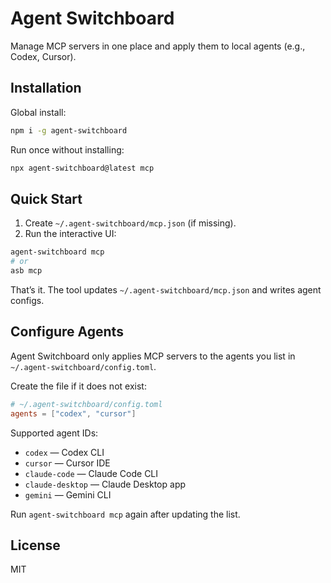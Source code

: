 # Agent Switchboard

Manage MCP servers in one place and apply them to local agents (e.g., Codex, Cursor).

## Installation

Global install:

```bash
npm i -g agent-switchboard
```

Run once without installing:

```bash
npx agent-switchboard@latest mcp
```

## Quick Start

1) Create `~/.agent-switchboard/mcp.json` (if missing).
2) Run the interactive UI:

```bash
agent-switchboard mcp
# or
asb mcp
```

That’s it. The tool updates `~/.agent-switchboard/mcp.json` and writes agent configs.

## Configure Agents

Agent Switchboard only applies MCP servers to the agents you list in `~/.agent-switchboard/config.toml`.

Create the file if it does not exist:

```toml
# ~/.agent-switchboard/config.toml
agents = ["codex", "cursor"]
```

Supported agent IDs:
- `codex` — Codex CLI
- `cursor` — Cursor IDE
- `claude-code` — Claude Code CLI
- `claude-desktop` — Claude Desktop app
- `gemini` — Gemini CLI

Run `agent-switchboard mcp` again after updating the list.

## License

MIT
